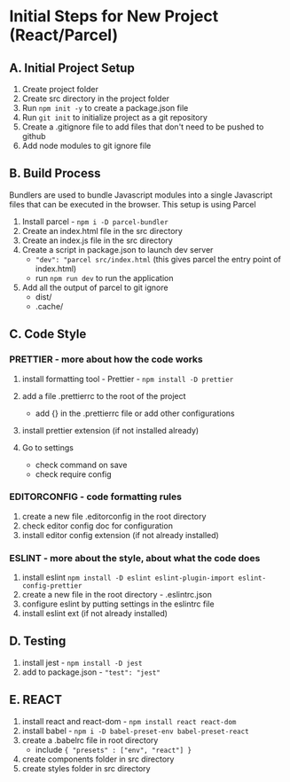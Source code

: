 # Initial Steps for New Project (React/Parcel)

## A. Initial Project Setup

1. Create project folder
2. Create src directory in the project folder
3. Run `npm init -y` to create a package.json file
4. Run `git init` to initialize project as a git repository
5. Create a .gitignore file to add files that don't need to be pushed to github
6. Add node modules to git ignore file

## B. Build Process

Bundlers are used to bundle Javascript modules into a single Javascript files that can be executed in the browser. This setup is using Parcel

1. Install parcel - `npm i -D parcel-bundler`
2. Create an index.html file in the src directory
3. Create an index.js file in the src directory
4. Create a script in package.json to launch dev server
   - `"dev": "parcel src/index.html` (this gives parcel the entry point of index.html)
   - run `npm run dev` to run the application
5. Add all the output of parcel to git ignore
   - dist/
   - .cache/

## C. Code Style

### PRETTIER - more about how the code works

1. install formatting tool - Prettier - `npm install -D prettier`
2. add a file .prettierrc to the root of the project

   - add {} in the .prettierrc file or add other configurations

3. install prettier extension (if not installed already)
4. Go to settings
   - check command on save
   - check require config

### EDITORCONFIG - code formatting rules

1. create a new file .editorconfig in the root directory
2. check editor config doc for configuration
3. install editor config extension (if not already installed)

### ESLINT - more about the style, about what the code does

1. install eslint `npm install -D eslint eslint-plugin-import eslint-config-prettier`
2. create a new file in the root directory - .eslintrc.json
3. configure eslint by putting settings in the eslintrc file
4. install eslint ext (if not already installed)

## D. Testing

1. install jest - `npm install -D jest`
2. add to package.json - `"test": "jest"`

## E. REACT

1. install react and react-dom - `npm install react react-dom`
2. install babel - `npm i -D babel-preset-env babel-preset-react`
3. create a .babelrc file in root directory
   - include `{ "presets" : ["env", "react"] }`
4. create components folder in src directory
5. create styles folder in src directory
